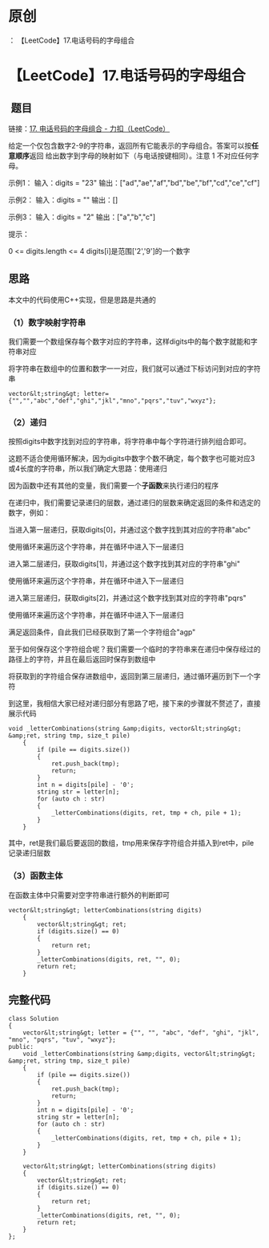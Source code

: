 # 原创
：  【LeetCode】17.电话号码的字母组合

# 【LeetCode】17.电话号码的字母组合

##  题目

链接：[17. 电话号码的字母组合 - 力扣（LeetCode）](https://leetcode.cn/problems/letter-combinations-of-a-phone-number/description/)

> 
给定一个仅包含数字2-9的字符串，返回所有它能表示的字母组合。答案可以按**任意顺序**返回
给出数字到字母的映射如下（与电话按键相同）。注意 1 不对应任何字母。


> 
示例1：
输入：digits = "23"
输出：["ad","ae","af","bd","be","bf","cd","ce","cf"]


> 
示例2：
输入：digits = ""
输出：[]


> 
示例3：
输入：digits = "2"
输出：["a","b","c"]


提示：

> 
0 &lt;= digits.length &lt;= 4
digits[i]是范围['2','9']的一个数字


## 思路

本文中的代码使用C++实现，但是思路是共通的

### （1）数字映射字符串

我们需要一个数组保存每个数字对应的字符串，这样digits中的每个数字就能和字符串对应

将字符串在数组中的位置和数字一一对应，我们就可以通过下标访问到对应的字符串

```
vector&lt;string&gt; letter= {"","","abc","def","ghi","jkl","mno","pqrs","tuv","wxyz"};
```

### （2）递归

按照digits中数字找到对应的字符串，将字符串中每个字符进行排列组合即可。

这题不适合使用循环解决，因为digits中数字个数不确定，每个数字也可能对应3或4长度的字符串，所以我们确定大思路：使用递归

因为函数中还有其他的变量，我们需要一个**子函数**来执行递归的程序

在递归中，我们需要记录递归的层数，通过递归的层数来确定返回的条件和选定的数字，例如：

当进入第一层递归，获取digits[0]，并通过这个数字找到其对应的字符串"abc"

使用循环来遍历这个字符串，并在循环中进入下一层递归

进入第二层递归，获取digits[1]，并通过这个数字找到其对应的字符串"ghi"

使用循环来遍历这个字符串，并在循环中进入下一层递归

进入第三层递归，获取digits[2]，并通过这个数字找到其对应的字符串"pqrs"

使用循环来遍历这个字符串，并在循环中进入下一层递归

满足返回条件，自此我们已经获取到了第一个字符组合"agp"

至于如何保存这个字符组合呢？我们需要一个临时的字符串来在递归中保存经过的路径上的字符，并且在最后返回时保存到数组中

将获取到的字符组合保存进数组中，返回到第三层递归，通过循环遍历到下一个字符

到这里，我相信大家已经对递归部分有思路了吧，接下来的步骤就不赘述了，直接展示代码

```
void _letterCombinations(string &amp;digits, vector&lt;string&gt; &amp;ret, string tmp, size_t pile)
    {
        if (pile == digits.size())
        {
            ret.push_back(tmp);
            return;
        }
        int n = digits[pile] - '0';
        string str = letter[n];
        for (auto ch : str)
        {
            _letterCombinations(digits, ret, tmp + ch, pile + 1);
        }
    }
```

其中，ret是我们最后要返回的数组，tmp用来保存字符组合并插入到ret中，pile记录递归层数

### （3）函数主体

在函数主体中只需要对空字符串进行额外的判断即可

```
vector&lt;string&gt; letterCombinations(string digits)
    {
        vector&lt;string&gt; ret;
        if (digits.size() == 0)
        {
            return ret;
        }
        _letterCombinations(digits, ret, "", 0);
        return ret;
    }
```

## 完整代码

```
class Solution
{
    vector&lt;string&gt; letter = {"", "", "abc", "def", "ghi", "jkl", "mno", "pqrs", "tuv", "wxyz"};
public:
    void _letterCombinations(string &amp;digits, vector&lt;string&gt; &amp;ret, string tmp, size_t pile)
    {
        if (pile == digits.size())
        {
            ret.push_back(tmp);
            return;
        }
        int n = digits[pile] - '0';
        string str = letter[n];
        for (auto ch : str)
        {
            _letterCombinations(digits, ret, tmp + ch, pile + 1);
        }
    }

    vector&lt;string&gt; letterCombinations(string digits)
    {
        vector&lt;string&gt; ret;
        if (digits.size() == 0)
        {
            return ret;
        }
        _letterCombinations(digits, ret, "", 0);
        return ret;
    }
};

```
